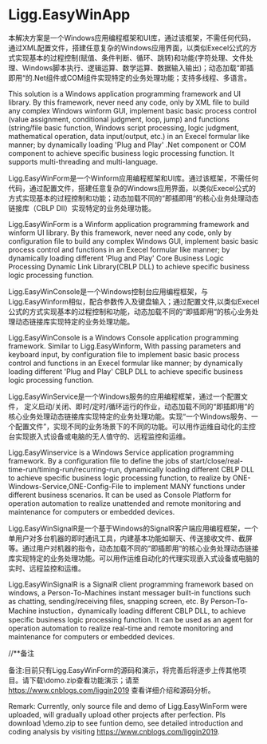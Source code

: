 ﻿# Ligg.EasyWinApp
本解决方案是一个Windows应用编程框架和UI库，通过该框架，不需任何代码，通过XML配置文件，搭建任意复杂的Windows应用界面，以类似Execel公式的方式实现基本的过程控制(赋值、条件判断、循环、跳转)和功能(字符处理、文件处理、Windows脚本执行、逻辑运算、数学运算、数据输入输出)；动态加载“即插即用“的.Net组件或COM组件实现特定的业务处理功能；支持多线程、多语言。
  
This solution  is a Windows application programming framework and UI library. By this framework, never need any code, only by XML file to build any complex Windows winform GUI, implement basic basic process control (value assignment, conditional judgment, loop, jump) and functions (string/file basic function, Windows script processing, logic judgment, mathematical operation, data input/output, etc.) in an Execel formular like manner; by dynamically loading 'Plug and Play' .Net component or COM component to achieve specific business logic processing function. It supports multi-threading and multi-language.
  


Ligg.EasyWinForm是一个Winform应用编程框架和UI库。通过该框架，不需任何代码，通过配置文件，搭建任意复杂的Windows应用界面，以类似Execel公式的方式实现基本的过程控制和功能；动态加载不同的“即插即用“的核心业务处理动态链接库（CBLP Dll）实现特定的业务处理功能。
  
Ligg.EasyWinForm is a Winform application programming framework and winform UI library. By this framework, never need any code, only by configuration file to build any complex Windows GUI, implement basic basic process control and functions in an Execel formular like manner; by dynamically loading different 'Plug and Play' Core Business Logic Processing Dynamic Link Library(CBLP DLL) to achieve specific business logic processing function. 
  
Ligg.EasyWinConsole是一个Windows控制台应用编程框架，与Ligg.EasyWinform相似，配合参数传入及键盘输入；通过配置文件,以类似Execel公式的方式实现基本的过程控制和功能，动态加载不同的“即插即用“的核心业务处理动态链接库实现特定的业务处理功能。
  
Ligg.EasyWinConsole  is a Windows Console application programming framework. Similar to Ligg.EasyWinform, With passing parameters and keyboard input, by configuration file to implement basic basic process control and functions in an Execel formular like manner; by dynamically loading different 'Plug and Play' CBLP DLL to achieve specific business logic processing function.
  
Ligg.EasyWinService是一个Windows服务的应用编程框架，通过一个配置文件， 定义启动/关闭、即时/定时/循环运行的作业，动态加载不同的“即插即用“的核心业务处理动态链接库实现特定的业务处理功能。实现“一个Windows服务、一个配置文件”，实现不同的业务场景下的不同的功能。可以用作运维自动化的主控台实现嵌入式设备或电脑的无人值守的、远程监控和运维。
  
Ligg.EasyWinservice is a Windows Service application programming framework. By a configuration file to define the jobs of start/close/real-time-run/timing-run/recurring-run, dynamically loading different CBLP DLL to achieve specific business logic processing function, to realize by ONE-Windows-Service,ONE-Config-File to implement MANY functions under different business scenarios. It can be used as Console Platform for operation automation to realize unattended and remote monitoring and maintenance for computers or embedded devices.
  
Ligg.EasyWinSignalR是一个基于Windows的SignalR客户端应用编程框架，一个单用户对多台机器的即时通讯工具，内建基本功能如聊天、传送接收文件、截屏等。通过用户对机器的指令，动态加载不同的“即插即用“的核心业务处理动态链接库实现特定的业务处理功能。可以用作运维自动化的代理实现嵌入式设备或电脑的实时、远程监控和运维。
  
Ligg.EasyWinSignalR  is a SignalR client programming framework based on windows, a Person-To-Machines instant messager built-in functions such as chatting, sending/receiving files, snapping screen, etc.  By Person-To-Machine instuction，dynamically loading different CBLP DLL, to achieve specific business logic processing function. It can be used as an agent for operation automation to realize real-time and remote monitoring and maintenance for computers or embedded devices.
  


//**备注

备注:目前只有Ligg.EasyWinForm的源码和演示，将完善后将逐步上传其他项目。请下载\domo.zip查看功能演示；请至 https://www.cnblogs.com/liggin2019 查看详细介绍和源码分析。

Remark: Currently, only source file and demo of Ligg.EasyWinForm were uploaded, will gradually upload other projects after perfection. Pls download \demo.zip to see funtion demo, see detailed introduction and coding analysis by visiting https://www.cnblogs.com/liggin2019.